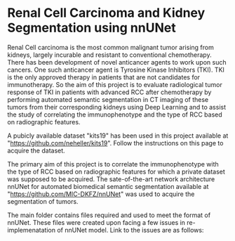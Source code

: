 # Renal Cell Carcinoma and Kidney Segmentation using nnUNet
Renal Cell carcinoma is the most common malignant tumor arising from kidneys, largely incurable and resistant to conventional chemotherapy.
There has been development of novel anticancer agents to work upon such cancers. One such anticancer agent is Tyrosine Kinase Inhibitors (TKI). TKI is the only approved therapy in patients that are not candidates for immunotherapy. So the aim of this project is to evaluate radiological tumor response of TKI in patients with advanced RCC after chemotherapy by performing automated semantic segmentation in CT imaging of these tumors from their corresponding kidneys using Deep Learning and to assist the study of correlating the immunophenotype and the type of RCC based on radiographic features.

A pubicly available dataset "kits19" has been used in this project available at "https://github.com/neheller/kits19". Follow the instructions on this page to acquire the dataset.

The primary aim of this project is to correlate the immunophenotype  with the type of RCC based on radiographic features for which a private dataset was supposed to be acquired.
The sate-of-the-art network architecture nnUNet for automated biomedical semantic segmentation available at "https://github.com/MIC-DKFZ/nnUNet" was used to acquire the segmentation of tumors.

The main folder contains files required and used to meet the format of nnUNet. These files were created upon facing a few issues in re-implemenatation of nnUNet model.
Link to the issues are as follows:
